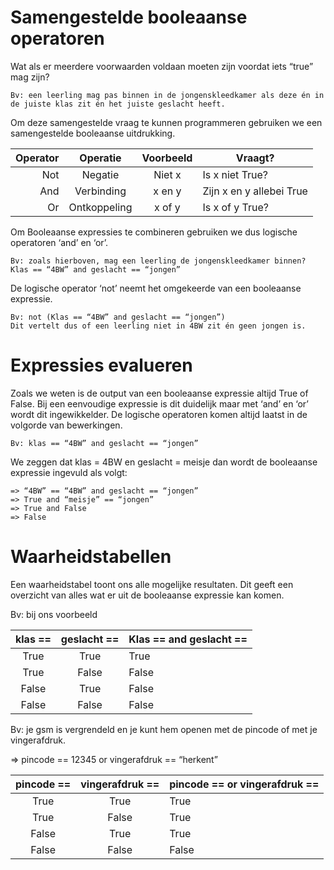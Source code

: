 # Samengestelde booleaanse operatoren

Wat als er meerdere voorwaarden voldaan moeten zijn voordat iets “true” mag zijn?

    Bv: een leerling mag pas binnen in de jongenskleedkamer als deze én in de juiste klas zit én het juiste geslacht heeft.

Om deze samengestelde vraag te kunnen programmeren gebruiken we een samengestelde booleaanse uitdrukking.

|Operator|Operatie|Voorbeeld|Vraagt?|
|-:|:-:|:-:|-|
|Not|Negatie|Niet x|Is x niet True?|
|And|Verbinding|x en y|Zijn x en y allebei True|
|Or|Ontkoppeling|x of y|Is x of y True?|

Om Booleaanse expressies te combineren gebruiken we dus logische operatoren ‘and’ en ‘or’.

    Bv: zoals hierboven, mag een leerling de jongenskleedkamer binnen?
    Klas == “4BW” and geslacht == “jongen”

De logische operator ‘not’ neemt het omgekeerde van een booleaanse expressie.

    Bv: not (Klas == “4BW” and geslacht == “jongen”)
    Dit vertelt dus of een leerling niet in 4BW zit én geen jongen is.

# Expressies evalueren

Zoals we weten is de output van een booleaanse expressie altijd True of False. Bij een eenvoudige expressie is dit duidelijk maar met ‘and’ en ‘or’ wordt dit ingewikkelder. De logische operatoren komen altijd laatst in de volgorde van bewerkingen.

    Bv: klas == “4BW” and geslacht == “jongen”

We zeggen dat klas = 4BW en geslacht = meisje dan wordt de booleaanse expressie ingevuld als volgt:

    => “4BW” == “4BW” and geslacht == “jongen”
    => True and “meisje” == “jongen”
    => True and False
    => False

# Waarheidstabellen

Een waarheidstabel toont ons alle mogelijke resultaten. Dit geeft een overzicht van alles wat er uit de booleaanse expressie kan komen.

Bv: bij ons voorbeeld

|klas == |geslacht == |Klas == and geslacht ==|
|:-:|:-:|-|
|True|True|True|
|True|False|False|
|False|True|False|
|False|False|False|

Bv: je gsm is vergrendeld en je kunt hem openen met de pincode of met je vingerafdruk.

=> pincode == 12345 or vingerafdruk == “herkent”

|pincode ==|vingerafdruk ==|pincode == or vingerafdruk ==|
|:-:|:-:|-|
|True|True|True|
|True|False|True|
|False|True|True|
|False|False|False|